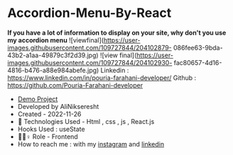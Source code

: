 # Accordion-Menu-By-React
 **If you have a lot of information to display on your site, why don't you use my 
accordion menu**
![viewfinal](https://user-images.githubusercontent.com/109727844/204102879-
086fee63-9bda-43b2-a1aa-49879c3f2d39.jpg)
![view final](https://user-images.githubusercontent.com/109727844/204102930-
fac80657-4d16-4816-b476-a88e984abefe.jpg) 
Linkedin : https://www.linkedin.com/in/pouria-farahani-developer/
Github : https://github.com/Pouria-Farahani-developer
- [Demo Project](https://pouria-farahani-developer.github.io/Accordion-Menu-ByReact/)
- Developed by AliNikseresht
- Created - 2022-11-26
- 🤖 Technologies Used - Html , css , js , React.js
- Hooks Used : useState 
- 🤖🤖♀️ Role - Frontend
- How to reach me : with my 
[instagram](https://www.instagram.com/alinikseresht_web) and 
[linkedin](https://www.linkedin.com/in/alinikseresht)
